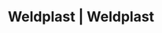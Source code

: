 ---
Filename: "eshop-products-variant217"
Link: "file:/Users/vinayakpatel/Downloads/www.weldplast.cz/eshop_products_compare/add/eshop-products-variant217"
product_name: "null"
product_id: "null"
title: "Weldplast | Weldplast"
product_desc: ""
product_specs: ""
product_downloads: ""
href: ""
p_desc_2: ""
accessories: ""
similar_products: ""
---